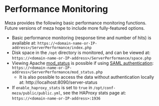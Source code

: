 Performance Monitoring
======================

Meza provides the following basic performance monitoring functions. Future versions of meza hope to include more fully-featured options.

* Basic performance monitoring (response time and number of hits) is available at: `https://<domain-name-or-IP-address>/ServerPerformance/index.php`
* Disk space in the `/opt` directory is monitored, and can be viewed at: `https://<domain-name-or-IP-address>/ServerPerformance/space.php`
* Viewing Apache [mod_status](https://httpd.apache.org/docs/2.4/mod/mod_status.html) is possible if using [SAML authentication](SetupSAML.md): `https://<domain-name-or-IP-address>/ServerPerformance/mod_status.php`
  * It is also possible to access the data without authentication locally at: http://localhost:8090/server-status
* If `enable_haproxy_stats` is set to `true` in `/opt/conf-meza/public/public.yml`, see the HAProxy stats page at: `https://<domain-name-or-IP-address>:1936`
